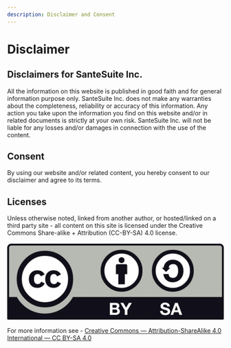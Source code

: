 ```yaml
---
description: Disclaimer and Consent
---
```


# Disclaimer

## Disclaimers for SanteSuite Inc.

All the information on this website is published in good faith and for general information purpose only. SanteSuite Inc. does not make any warranties about the completeness, reliability or accuracy of this information. Any action you take upon the information you find on this website and/or in related documents is strictly at your own risk. SanteSuite Inc. will not be liable for any losses and/or damages in connection with the use of the content.

## Consent

By using our website and/or related content, you hereby consent to our disclaimer and agree to its terms.&#x20;

## Licenses

Unless otherwise noted, linked from another author, or hosted/linked on a third party site - all content on this site is licensed under the Creative Commons Share-alike + Attribution (CC-BY-SA) 4.0 license. \
\
![](<../.gitbook/assets/image (423).png>)

For more information see - [Creative Commons — Attribution-ShareAlike 4.0 International — CC BY-SA 4.0](https://creativecommons.org/licenses/by-sa/4.0/)
